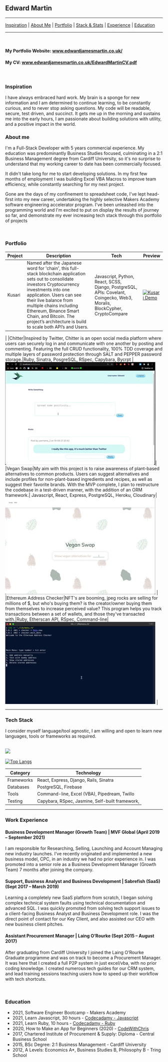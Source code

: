 ## Edward Martin

---

[Inspiration](#Inspiration) | [About Me](#About) | [Portfolio](#Projects) | [Stack & Stats](#Stack) | [Experience](#Experience) | [Education](#Education)

---

<br />

#### My Portfolio Website: www.edwardjamesmartin.co.uk/

#### My CV: www.edwardjamesmartin.co.uk/EdwardMartinCV.pdf

<br />

### <a name="Inspiration">Inspiration</a>

I have always embraced hard work. My brain is a sponge for new information and I am determined to continue learning, to be constantly curious, and to never stop asking questions. My code will be readable, secure, test driven, and succinct.
It gets me up in the morning and sustains me into the early hours, I am passionate about building solutions with utility, and a positive impact in the world.

### <a name="About">About me</a>

I'm a Full-Stack Developer with 5 years commercial experience. My education was predominantly Business Studies focused, culminating in a 2:1 Business Management degree from Cardiff University, so it's no surprise to understand that my working career to date has been commercially focused.

It didn't take long for me to start developing solutions. In my first few months of employment I was building Excel VBA Macros to improve team efficiency, while constantly searching for my next project.

Gone are the days of my confinement to spreadsheet code, I've lept head-first into my new career, undertaking the highly selective Makers Academy software engineering accelerator program. I've been unleashed into the programming world and I'm excited to put on display the results of journey so far, and demonstrate my ever increasing tech stack through this portfolio of projects

<br />

### <a name="Projects">Portfolio</a>

| Project | Description                                                                                                                                                                                                                                                                                                                                         | Tech                                                                                                                      | Preview                                                                                                           |
| ------- | --------------------------------------------------------------------------------------------------------------------------------------------------------------------------------------------------------------------------------------------------------------------------------------------------------------------------------------------------- | ------------------------------------------------------------------------------------------------------------------------- | ----------------------------------------------------------------------------------------------------------------- |
| Kusari  | Named after the Japanese word for 'chain', this full-stack blockchain application sets out to consolidate investors Cryptocurrency investments into one application. Users can see their live balance from multiple chains including Ethereum, Binance Smart Chain, and Bitcoin. The project’s architecture is build to scale both API’s and Users. | Javascript, Python, React, SCSS, Django, PostgreSQL, APIs: Covelant, Coingecko, Web3, Moralis, BlockCypher, CryptoCompare | [![Kusari Demo](https://img.youtube.com/vi/pigj0cxPyOQ/0.jpg)](https://www.youtube.com/embed/pigj0cxPyOQ?start=1) |

|
|Chitter|Inspired by Twitter, Chitter is an open social media platform where users can securely log in and communicate with one another by posting and commenting. Featuring the full CRUD functionality, 100% TDD coverage and multiple layers of password protection through SALT and PEPPER password storage.|Ruby, Sinatra, PosgreSQL, RSpec, Capybara, Bycrpt |![](https://github.com/EMDevelop/public_resources/blob/main/gifs/Chitter/gifs/reply.gif)|
|Vegan Swap|My aim with this project is to raise awareness of plant-based alternatives to common products. Users can suggest alternatives and include profiles for non-plant-based ingredients and recipes, as well as suggest their favorite brands. With the MVP complete, I plan to restructure the codebase in a test-driven manner, with the addition of an ORM framework.| Javascript, React, Express, PostgreSQL, Heroku, Cloudinary|![](https://raw.githubusercontent.com/EMDevelop/public_resources/main/gifs/veganswap/veganswap.gif)
|
|Ethereum Address Checker|NFT's are booming, jpeg rocks are selling for millions of $, but who's buying them? is the creator/owner buying them from themselves to increase perceived value? This program helps you track transactions between a set of wallets, and those they've transacted with.|Ruby, Etherscan API, RSpec, Command-line|![](https://github.com/EMDevelop/public_resources/blob/main/gifs/CryptoAddressWeb/EthereumAddressChecker.gif)
|

---

### <a name="Stack">Tech Stack</a>

I consider myself language/tool agnostic, I am willing and open to learn new languages, tools or frameworks as required.

<br />

<img src ="https://github-readme-stats.vercel.app/api?username=EMdevelop&&show_icons=true&theme=panda&hide_rank=true&border_radius=5&hide_title=true">

[![Top Langs](https://github-readme-stats.vercel.app/api/top-langs/?username=emdevelop&layout=compact&theme=panda)](https://github.com/emdevelop/github-readme-stats)

| Category   | Technology                                      |
| ---------- | ----------------------------------------------- |
| Frameworks | React, Express, Django, Rails, Sinatra          |
| Databases  | PostgreSQL, Firebase                            |
| Tools      | Command-line, Excel (VBA), Pipedream, Twillo    |
| Testing    | Capybara, RSpec, Jasmine, Self-built framework, |

---

### <a name="Experience">Work Experience</a>

#### Business Development Manager (Growth Team) | MVF Global (April 2019 – September 2021)

I am responsible for Researching, Selling, Launching and Account Managing new industry launches. I’ve recently originated and implemented a new business model, CPC, in an industry we had no prior experience in. I was promoted into a senior role as a Business Development Manager (Growth Team) 7 months after joining the company.

#### Support, Business Analyst and Business Development | Sabrefish (SaaS) (Sept 2017 – March 2019)

Learning a completely new SaaS platform from scratch, I began solving complex technical system faults using technical documentation and advanced SQL. I was quickly promoted from solving tech support issues to a client-facing Business Analyst and Business Development role. I was the direct point of contact for our Key Client, and also assisted our CEO with new business client pitches.

#### Assistant Procurement Manager | Laing O’Rourke (Sept 2015 – August 2017)

After graduating from Cardiff University I joined the Laing O’Rourke Graduate programme and was on track to become a Procurement Manager. It was here that I created a full P2P system in just excel/vba, with no prior coding knowledge. I created numerous tech guides for our CRM system, and lead training sessions teaching usiers how to speed up their workflow with tech shortcuts.

<br />

### <a name="Education">Education</a>

- 2021, Software Engineer Bootcamp - Makers Academy
- 2021, Learn Javascript, 30 hours - [Codecadamy - Javascript](https://www.codecademy.com/learn/introduction-to-javascript)
- 2021, Learn Ruby, 10 hours - [Codecadamy - Ruby](https://www.codecademy.com/learn/learn-ruby)
- 2020, How to Make an App for Beginners (2020) - [CodeWithChris](https://www.youtube.com/playlist?list=PLMRqhzcHGw1ZkH8RuznGMS0NZs0jWQQ5a)
- 2017, Chartered Institute of Procurement & Supply: Diploma - Central Business School
- 2015, BSc Degree: 2:1 Business Management - Cardiff University
- 2012, A Levels: Economics A\*, Business Studies B, Philosophy B - Tring School
